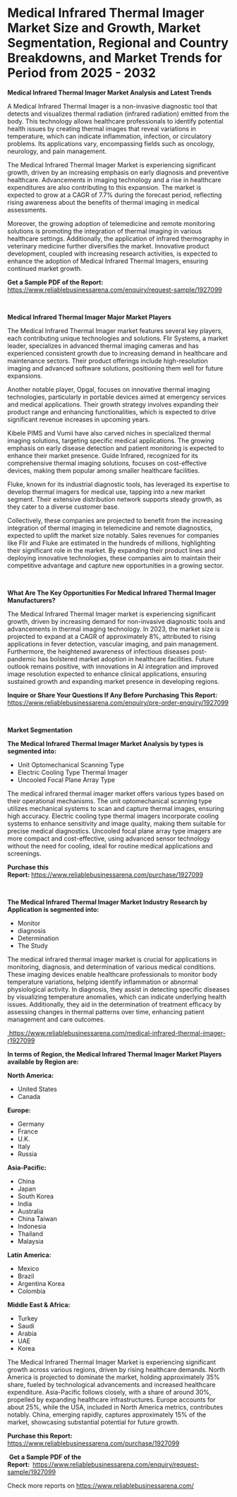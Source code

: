 <p><h1>Medical Infrared Thermal Imager Market Size and Growth, Market Segmentation, Regional and Country Breakdowns, and Market Trends for Period from 2025 -  2032</h1></p><p><strong>Medical Infrared Thermal Imager Market Analysis and Latest Trends</strong></p>
<p><p>A Medical Infrared Thermal Imager is a non-invasive diagnostic tool that detects and visualizes thermal radiation (infrared radiation) emitted from the body. This technology allows healthcare professionals to identify potential health issues by creating thermal images that reveal variations in temperature, which can indicate inflammation, infection, or circulatory problems. Its applications vary, encompassing fields such as oncology, neurology, and pain management.</p><p>The Medical Infrared Thermal Imager Market is experiencing significant growth, driven by an increasing emphasis on early diagnosis and preventive healthcare. Advancements in imaging technology and a rise in healthcare expenditures are also contributing to this expansion. The market is expected to grow at a CAGR of 7.7% during the forecast period, reflecting rising awareness about the benefits of thermal imaging in medical assessments. </p><p>Moreover, the growing adoption of telemedicine and remote monitoring solutions is promoting the integration of thermal imaging in various healthcare settings. Additionally, the application of infrared thermography in veterinary medicine further diversifies the market. Innovative product development, coupled with increasing research activities, is expected to enhance the adoption of Medical Infrared Thermal Imagers, ensuring continued market growth.</p></p>
<p><strong>Get a Sample PDF of the Report:&nbsp;</strong> <a href="https://www.reliablebusinessarena.com/enquiry/request-sample/1927099?utm_campaign=1990&utm_medium=2&utm_source=Github&utm_content=ia&utm_term=15012025&utm_id=medical-infrared-thermal-imager">https://www.reliablebusinessarena.com/enquiry/request-sample/1927099</a></p>
<p>&nbsp;</p>
<p><strong>Medical Infrared Thermal Imager Major Market Players</strong></p>
<p><p>The Medical Infrared Thermal Imager market features several key players, each contributing unique technologies and solutions. Flir Systems, a market leader, specializes in advanced thermal imaging cameras and has experienced consistent growth due to increasing demand in healthcare and maintenance sectors. Their product offerings include high-resolution imaging and advanced software solutions, positioning them well for future expansions.</p><p>Another notable player, Opgal, focuses on innovative thermal imaging technologies, particularly in portable devices aimed at emergency services and medical applications. Their growth strategy involves expanding their product range and enhancing functionalities, which is expected to drive significant revenue increases in upcoming years.</p><p>Kibele PIMS and Vumii have also carved niches in specialized thermal imaging solutions, targeting specific medical applications. The growing emphasis on early disease detection and patient monitoring is expected to enhance their market presence. Guide Infrared, recognized for its comprehensive thermal imaging solutions, focuses on cost-effective devices, making them popular among smaller healthcare facilities.</p><p>Fluke, known for its industrial diagnostic tools, has leveraged its expertise to develop thermal imagers for medical use, tapping into a new market segment. Their extensive distribution network supports steady growth, as they cater to a diverse customer base.</p><p>Collectively, these companies are projected to benefit from the increasing integration of thermal imaging in telemedicine and remote diagnostics, expected to uplift the market size notably. Sales revenues for companies like Flir and Fluke are estimated in the hundreds of millions, highlighting their significant role in the market. By expanding their product lines and deploying innovative technologies, these companies aim to maintain their competitive advantage and capture new opportunities in a growing sector.</p></p>
<p>&nbsp;</p>
<p><strong>What Are The Key Opportunities For Medical Infrared Thermal Imager Manufacturers?</strong></p>
<p><p>The Medical Infrared Thermal Imager market is experiencing significant growth, driven by increasing demand for non-invasive diagnostic tools and advancements in thermal imaging technology. In 2023, the market size is projected to expand at a CAGR of approximately 8%, attributed to rising applications in fever detection, vascular imaging, and pain management. Furthermore, the heightened awareness of infectious diseases post-pandemic has bolstered market adoption in healthcare facilities. Future outlook remains positive, with innovations in AI integration and improved image resolution expected to enhance clinical applications, ensuring sustained growth and expanding market presence in developing regions.</p></p>
<p><strong>Inquire or Share Your Questions If Any Before Purchasing This Report:</strong> <a href="https://www.reliablebusinessarena.com/enquiry/pre-order-enquiry/1927099?utm_campaign=1990&utm_medium=2&utm_source=Github&utm_content=ia&utm_term=15012025&utm_id=medical-infrared-thermal-imager">https://www.reliablebusinessarena.com/enquiry/pre-order-enquiry/1927099</a></p>
<p>&nbsp;</p>
<p><strong>Market Segmentation</strong></p>
<p><strong>The Medical Infrared Thermal Imager Market Analysis by types is segmented into:</strong></p>
<p><ul><li>Unit Optomechanical Scanning Type</li><li>Electric Cooling Type Thermal Imager</li><li>Uncooled Focal Plane Array Type</li></ul></p>
<p><p>The medical infrared thermal imager market offers various types based on their operational mechanisms. The unit optomechanical scanning type utilizes mechanical systems to scan and capture thermal images, ensuring high accuracy. Electric cooling type thermal imagers incorporate cooling systems to enhance sensitivity and image quality, making them suitable for precise medical diagnostics. Uncooled focal plane array type imagers are more compact and cost-effective, using advanced sensor technology without the need for cooling, ideal for routine medical applications and screenings.</p></p>
<p><strong>Purchase this Report:&nbsp;</strong><a href="https://www.reliablebusinessarena.com/purchase/1927099?utm_campaign=1990&utm_medium=2&utm_source=Github&utm_content=ia&utm_term=15012025&utm_id=medical-infrared-thermal-imager">https://www.reliablebusinessarena.com/purchase/1927099</a></p>
<p>&nbsp;</p>
<p><strong>The Medical Infrared Thermal Imager Market Industry Research by Application is segmented into:</strong></p>
<p><ul><li>Monitor</li><li>diagnosis</li><li>Determination</li><li>The Study</li></ul></p>
<p><p>The medical infrared thermal imager market is crucial for applications in monitoring, diagnosis, and determination of various medical conditions. These imaging devices enable healthcare professionals to monitor body temperature variations, helping identify inflammation or abnormal physiological activity. In diagnosis, they assist in detecting specific diseases by visualizing temperature anomalies, which can indicate underlying health issues. Additionally, they aid in the determination of treatment efficacy by assessing changes in thermal patterns over time, enhancing patient management and care outcomes.</p></p>
<p><a href="https://www.reliablebusinessarena.com/medical-infrared-thermal-imager-r1927099?utm_campaign=1990&utm_medium=2&utm_source=Github&utm_content=ia&utm_term=15012025&utm_id=medical-infrared-thermal-imager">&nbsp;https://www.reliablebusinessarena.com/medical-infrared-thermal-imager-r1927099</a></p>
<p><strong>In terms of Region, the Medical Infrared Thermal Imager Market Players available by Region are:</strong></p>
<p>
    <p> <strong> North America: </strong>
        <ul>
            <li>United States</li>
            <li>Canada</li>
        </ul>
        </p> 
    <p> <strong> Europe: </strong>
        <ul>
            <li>Germany</li>
            <li>France</li>
            <li>U.K.</li>
            <li>Italy</li>
            <li>Russia</li>
        </ul>
        </p> 
    <p> <strong> Asia-Pacific: </strong>
        <ul>
            <li>China</li>
            <li>Japan</li>
            <li>South Korea</li>
            <li>India</li>
            <li>Australia</li>
            <li>China Taiwan</li>
            <li>Indonesia</li>
            <li>Thailand</li>
            <li>Malaysia</li>
        </ul>
        </p> 
    <p> <strong> Latin America: </strong>
        <ul>
            <li>Mexico</li>
            <li>Brazil</li>
            <li>Argentina Korea</li>
            <li>Colombia</li>
        </ul>
        </p> 
    <p> <strong> Middle East & Africa: </strong>
        <ul>
            <li>Turkey</li>
            <li>Saudi</li>
            <li>Arabia</li>
            <li>UAE</li>
            <li>Korea</li>
        </ul>
    </p>
    </p>
<p><p>The Medical Infrared Thermal Imager Market is experiencing significant growth across various regions, driven by rising healthcare demands. North America is projected to dominate the market, holding approximately 35% share, fueled by technological advancements and increased healthcare expenditure. Asia-Pacific follows closely, with a share of around 30%, propelled by expanding healthcare infrastructures. Europe accounts for about 25%, while the USA, included in North America metrics, contributes notably. China, emerging rapidly, captures approximately 15% of the market, showcasing substantial potential for future growth.</p></p>
<p><strong>Purchase this Report: </strong><a href="https://www.reliablebusinessarena.com/purchase/1927099?utm_campaign=1990&utm_medium=2&utm_source=Github&utm_content=ia&utm_term=15012025&utm_id=medical-infrared-thermal-imager">https://www.reliablebusinessarena.com/purchase/1927099</a></p>
<p>&nbsp;<strong>Get a Sample PDF of the Report:&nbsp;&nbsp;</strong><a href="https://www.reliablebusinessarena.com/enquiry/request-sample/1927099?utm_campaign=1990&utm_medium=2&utm_source=Github&utm_content=ia&utm_term=15012025&utm_id=medical-infrared-thermal-imager">https://www.reliablebusinessarena.com/enquiry/request-sample/1927099</a></p>
<p><strong></strong></p>
<p>Check more reports on <a href="https://www.reliablebusinessarena.com/?utm_campaign=1990&utm_medium=2&utm_source=Github&utm_content=ia&utm_term=15012025&utm_id=medical-infrared-thermal-imager">https://www.reliablebusinessarena.com/</a></p>